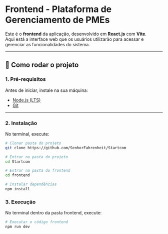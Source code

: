 # Frontend - Plataforma de Gerenciamento de PMEs

Este é o **frontend** da aplicação, desenvolvido em **React.js** com **Vite**.  
Aqui está a interface web que os usuários utilizarão para acessar e gerenciar as funcionalidades do sistema.

---

## 🚀 Como rodar o projeto

### 1. Pré-requisitos
Antes de iniciar, instale na sua máquina:
- [Node.js (LTS)](https://nodejs.org/)  
- [Git](https://git-scm.com/)

---

### 2. Instalação
No terminal, execute:

```bash
# Clonar pasta do projeto
git clone https://github.com/SenhorFahrenheit/Startcom

# Entrar na pasta do projeto
cd Startcom

# Entrar na pasta do frontend
cd frontend

# Instalar dependências
npm install
```

### 3. Execução
No terminal dentro da pasta frontend, execute:

```bash
# Executar o código frontend
npm run dev
```
